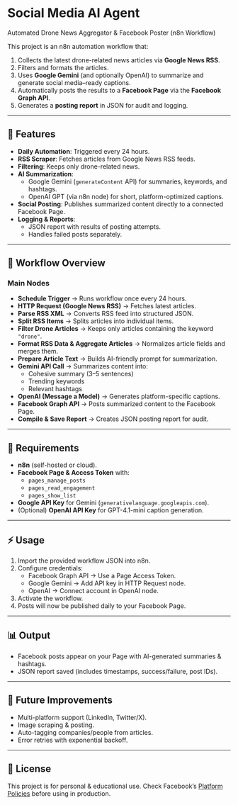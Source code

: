 # Social Media AI Agent

Automated Drone News Aggregator & Facebook Poster (n8n Workflow)

This project is an n8n automation workflow that:

1. Collects the latest drone-related news articles via **Google News RSS**.  
2. Filters and formats the articles.  
3. Uses **Google Gemini** (and optionally OpenAI) to summarize and generate social media–ready captions.  
4. Automatically posts the results to a **Facebook Page** via the **Facebook Graph API**.  
5. Generates a **posting report** in JSON for audit and logging.

---

## 🚀 Features

- **Daily Automation**: Triggered every 24 hours.  
- **RSS Scraper**: Fetches articles from Google News RSS feeds.  
- **Filtering**: Keeps only drone-related news.  
- **AI Summarization**:
  - Google Gemini (`generateContent` API) for summaries, keywords, and hashtags.
  - OpenAI GPT (via n8n node) for short, platform-optimized captions.  
- **Social Posting**: Publishes summarized content directly to a connected Facebook Page.  
- **Logging & Reports**:
  - JSON report with results of posting attempts.
  - Handles failed posts separately.

---

## 📂 Workflow Overview

### Main Nodes
- **Schedule Trigger** → Runs workflow once every 24 hours.  
- **HTTP Request (Google News RSS)** → Fetches latest articles.  
- **Parse RSS XML** → Converts RSS feed into structured JSON.  
- **Split RSS Items** → Splits articles into individual items.  
- **Filter Drone Articles** → Keeps only articles containing the keyword `"drone"`.  
- **Format RSS Data & Aggregate Articles** → Normalizes article fields and merges them.  
- **Prepare Article Text** → Builds AI-friendly prompt for summarization.  
- **Gemini API Call** → Summarizes content into:
  - Cohesive summary (3–5 sentences)
  - Trending keywords
  - Relevant hashtags  
- **OpenAI (Message a Model)** → Generates platform-specific captions.  
- **Facebook Graph API** → Posts summarized content to the Facebook Page.  
- **Compile & Save Report** → Creates JSON posting report for audit.

---

## 🔧 Requirements

- **n8n** (self-hosted or cloud).  
- **Facebook Page & Access Token** with:
  - `pages_manage_posts`
  - `pages_read_engagement`
  - `pages_show_list`
- **Google API Key** for Gemini (`generativelanguage.googleapis.com`).  
- (Optional) **OpenAI API Key** for GPT-4.1-mini caption generation.  

---

## ⚡ Usage

1. Import the provided workflow JSON into n8n.  
2. Configure credentials:
   - Facebook Graph API → Use a Page Access Token.  
   - Google Gemini → Add API key in HTTP Request node.  
   - OpenAI → Connect account in OpenAI node.  
3. Activate the workflow.  
4. Posts will now be published daily to your Facebook Page.  

---

## 📊 Output

- Facebook posts appear on your Page with AI-generated summaries & hashtags.  
- JSON report saved (includes timestamps, success/failure, post IDs).  

---

## 📌 Future Improvements
- Multi-platform support (LinkedIn, Twitter/X).  
- Image scraping & posting.  
- Auto-tagging companies/people from articles.  
- Error retries with exponential backoff.

---

## 📝 License
This project is for personal & educational use. Check Facebook’s [Platform Policies](https://developers.facebook.com/policy/) before using in production.
